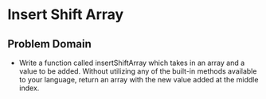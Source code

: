 # Insert Shift Array

## Problem Domain

- Write a function called insertShiftArray which takes in an array and a value to be added. Without utilizing any of the built-in methods available to your language, return an array with the new value added at the middle index.

